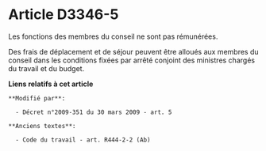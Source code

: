 # Article D3346-5

Les fonctions des membres du conseil ne sont pas rémunérées. 

Des frais de déplacement et de séjour peuvent être alloués aux membres du conseil dans les conditions fixées par arrêté
conjoint des ministres chargés du travail et du budget.

**Liens relatifs à cet article**

	**Modifié par**:

	  - Décret n°2009-351 du 30 mars 2009 - art. 5

	**Anciens textes**:

	  - Code du travail - art. R444-2-2 (Ab)
